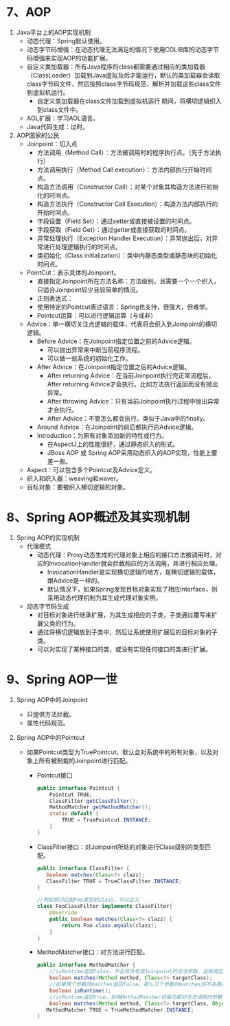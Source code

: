 # 7、AOP

1. Java平台上的AOP实现机制
   - 动态代理：Spring默认使用。
   - 动态字节码增强：在动态代理无法满足的情况下使用CGLIB库的动态字节码增强来实现AOP的功能扩展。
   - 自定义类加载器：所有Java程序的class都需要通过相应的类加载器（ClassLoader）加载到Java虚拟及后才能运行，默认的类加载器会读取class字节码文件，然后按照class字节码规范，解析并加载这些class文件到虚拟机运行。
     - 自定义类加载器在class文件加载到虚拟机运行 期间，将横切逻辑织入到class文件中。
   - AOL扩展：学习AOL语言。
   - Java代码生成：过时。
2. AOP国家的公民
   - Joinpoint：切入点
     - 方法调用（Method Call）：方法被调用时的程序执行点。（先于方法执行）
     - 方法调用执行（Method Call execution）：方法内部执行开始时间点。
     - 构造方法调用（Constructor Call）：对某个对象其构造方法进行初始化的时间点。
     - 构造方法执行（Constructor Call Execution）：构造方法内部执行的开始时间点。
     - 字段设置（Field Set）：通过setter或直接被设置的时间点。
     - 字段获取（Field Get）：通过getter或直接获取的时间点。
     - 异常处理执行（Exception Handler Execution）：异常抛出后，对异常进行处理逻辑执行的时间点。
     - 类初始化（Class initialization）：类中内静态类型或静态块的初始化时间点。
   - PointCut：表示具体的Joinpoint。
     - 直接指定Joinpoint所在方法名称：方法级别，且需要一个一个织入，只适合Joinpoint较少且较简单的情况。
     - 正则表达式：
     - 使用特定的Pointcut表述语言：Spring也支持，很强大，但难学。
     - Pointcut运算：可以进行逻辑运算（与或非）
   - Advice：单一横切关注点逻辑的载体，代表将会织入到Joinpoint的横切逻辑。
     - Before Advice：在Joinpoint指定位置之前的Advice逻辑。
       - 可以抛出异常来中断当前程序流程。
       - 可以做一些系统的初始化工作。
     - After Advice：在Joinpoint指定位置之后的Advice逻辑。
       - After returning Advice：在当前Joinpoint执行完正常流程后，After returning Advice才会执行。比如方法执行返回而没有抛出异常。
       - After throwing Advice：只有当前Joinpoint执行过程中抛出异常才会执行。
       - After Advice：不管怎么都会执行。类似于Java中的finally。
     - Around Advice：在Joinpoint的前后都执行的Advice逻辑。
     - Introduction：为原有对象添加新的特性或行为。
       - 在AspectJ上的性能很好，通过静态织入的形式。
       - JBoss AOP 或 Spring AOP采用动态织入的AOP实现，性能上要差一些。
   - Aspect：可以包含多个Pointcut及Advice定义。
   - 织入和织入器：weaving和waver。
   - 目标对象：要被织入横切逻辑的对象。

# 8、Spring AOP概述及其实现机制

1. Spring AOP的实现机制
   - 代理模式
     - 动态代理：Proxy动态生成的代理对象上相应的接口方法被调用时，对应的InvocationHandler就会拦截相应的方法调用，并进行相应处理。
       - InvocationHandler是实现横切逻辑的地方，是横切逻辑的载体，跟Advice是一样的。
       - 默认情况下，如果Spring发现目标对象实现了相应Interface，则采用动态代理机制为其生成代理对象实例。
   - 动态字节码生成
     - 对目标对象进行继承扩展，为其生成相应的子类，子类通过覆写来扩展父类的行为。
     - 通过将横切逻辑放到子类中，然后让系统使用扩展后的目标对象的子类。
     - 可以对实现了某种接口的类，或没有实现任何接口的类进行扩展。

# 9、Spring AOP一世

1. Spring AOP中的Joinpoint

   - 只提供方法拦截。
   - 属性代码规范。

2. Spring AOP中的Pointcut

   - 如果Pointcut类型为TruePointcut，默认会对系统中的所有对象，以及对象上所有被制裁的Joinpoint进行匹配。
   
     - Pointcut接口
   
       ```java
       public interface Pointcut {
           Pointcut TRUE;
           ClassFilter getClassFilter();
           MethodMatcher getMethodMatcher();
           static default {
               TRUE = TruePointcut.INSTANCE;
           }
       }
       ```
   
     - ClassFilter接口：对Joinpoint所处的对象进行Class级别的类型匹配。
   
       ```java
       public interface ClassFilter {
          boolean matches(Class<?> clazz);
          ClassFilter TRUE = TrueClassFilter.INSTANCE;
       }
       
       //例如想只匹配Foo类型的class，可以定义
       class FooClassFilter implements ClassFilter{
           @Override
           public boolean matches(Class<?> clazz) {
               return Foo.class.equals(clazz);
           }
       }
       ```
   
     - MethodMatcher接口：对方法进行匹配。
   
       ```java
       public interface MethodMatcher {
           //isRuntime返回false，不会具体考虑Joinpoint的方法参数，这种类型的MethodMatcher称为StaticMethodMatcher。只有此方法被执行。
           boolean matches(Method method, Class<?> targetClass);
           //如果两个参数的matches返回false，那么三个参数的matches则不会再执行。
           boolean isRuntime();
           //isRuntime返回true，标明MethodMatcher将每次都对方法调用的参数进行匹配检查，这种类型的MethodMatcher称之为DynamicMethodMatcher。因为每次都要检查方法参数类型，所有无法进行缓存。
           boolean matches(Method method, Class<?> targetClass, Object[] args);
          MethodMatcher TRUE = TrueMethodMatcher.INSTANCE;
       }
       ```
   
     
   
   